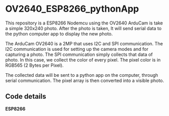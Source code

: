 # OV2640_ESP8266_pythonApp
This repository is a ESP8266 Nodemcu using the OV2640 ArduCam is take a simple 320x240 photo. After the photo is taken, It will send serial data to the python computer app to display the new photo. 

The ArduCam OV2640 is a 2MP that uses I2C and SPI communication.
The I2C communication is used for setting up the camera modes and for capturing a photo.
The SPI communication simply collects that data of photo. In this case, we collect the color of every pixel.
The pixel color is in RGB565 (2 Bytes per Pixel).

The collected data will be sent to a python app on the computer, through serial communication. 
The pixel array is then converted into a visible photo. 

## Code details
**ESP8266**

